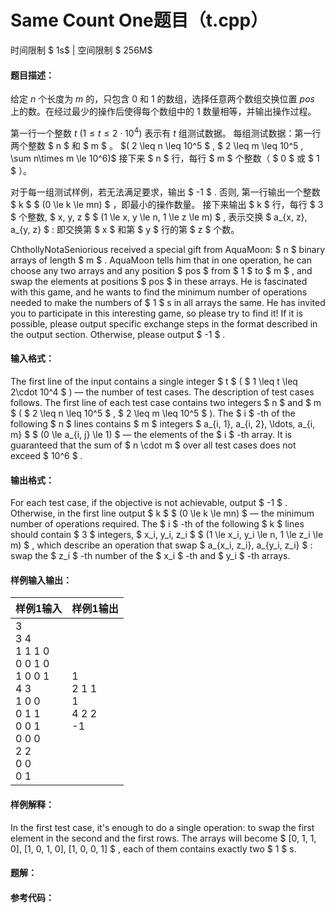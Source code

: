 
# Same Count One题目（t.cpp）
时间限制 $ 1s$   |   空间限制 $ 256M$

#### 题目描述：

给定 $n$ 个长度为 $m$ 的，只包含 $0$ 和 $1$ 的数组，选择任意两个数组交换位置 $pos$ 上的数。在经过最少的操作后使得每个数组中的 $1$ 数量相等，并输出操作过程。



第一行一个整数 $t$ $( 1 \leq t \leq 2\cdot 10^4 )$ 表示有 $t$ 组测试数据。
每组测试数据：第一行两个整数 $ n $ 和 $ m $ 。 $( 2 \leq n \leq 10^5 $ , $ 2 \leq m \leq 10^5 , \sum n\times m \le 10^6)$
接下来 $ n $ 行，每行 $ m $ 个整数（ $ 0 $ 或 $ 1 $ ）。



对于每一组测试样例，若无法满足要求，输出 $ -1 $ .
否则, 第一行输出一个整数 $ k $ $ (0 \le k \le mn) $ ，即最小的操作数量。
接下来输出 $ k $ 行，每行 $ 3 $ 个整数, $ x, y, z $ $ (1 \le x, y \le n, 1 \le z \le m) $ , 表示交换 $ a_{x, z}, a_{y, z} $ : 即交换第 $ x $ 和第 $ y $ 行的第 $ z $ 个数。

ChthollyNotaSeniorious received a special gift from AquaMoon: $ n $ binary arrays of length $ m $ . AquaMoon tells him that in one operation, he can choose any two arrays and any position $ pos $ from $ 1 $ to $ m $ , and swap the elements at positions $ pos $ in these arrays.
He is fascinated with this game, and he wants to find the minimum number of operations needed to make the numbers of $ 1 $ s in all arrays the same. He has invited you to participate in this interesting game, so please try to find it!
If it is possible, please output specific exchange steps in the format described in the output section. Otherwise, please output $ -1 $ .

#### 输入格式：

The first line of the input contains a single integer $ t $ ( $ 1 \leq t \leq 2\cdot 10^4 $ ) — the number of test cases. The description of test cases follows.
The first line of each test case contains two integers $ n $ and $ m $ ( $ 2 \leq n \leq 10^5 $ , $ 2 \leq m \leq 10^5 $ ).
The $ i $ -th of the following $ n $ lines contains $ m $ integers $ a_{i, 1}, a_{i, 2}, \ldots, a_{i, m} $ $ (0 \le a_{i, j} \le 1) $ — the elements of the $ i $ -th array.
It is guaranteed that the sum of $ n \cdot m $ over all test cases does not exceed $ 10^6 $ .

#### 输出格式：

For each test case, if the objective is not achievable, output $ -1 $ .
Otherwise, in the first line output $ k $ $ (0 \le k \le mn) $ — the minimum number of operations required.
The $ i $ -th of the following $ k $ lines should contain $ 3 $ integers, $ x_i, y_i, z_i $ $ (1 \le x_i, y_i \le n, 1 \le z_i \le m) $ , which describe an operation that swap $ a_{x_i, z_i}, a_{y_i, z_i} $ : swap the $ z_i $ -th number of the $ x_i $ -th and $ y_i $ -th arrays.

#### 样例输入输出：

| 样例1输入                                                    | 样例1输出                          |
| ------------------------------------------------------------ | ---------------------------------- |
| 3<br/>3 4<br/>1 1 1 0<br/>0 0 1 0<br/>1 0 0 1<br/>4 3<br/>1 0 0<br/>0 1 1<br/>0 0 1<br/>0 0 0<br/>2 2<br/>0 0<br/>0 1 | 1<br/>2 1 1<br/>1<br/>4 2 2<br/>-1 |

#### 样例解释：

In the first test case, it's enough to do a single operation: to swap the first element in the second and the first rows. The arrays will become $ [0, 1, 1, 0], [1, 0, 1, 0], [1, 0, 0, 1] $ , each of them contains exactly two $ 1 $ s.

<div STYLE="page-break-after: always;"/>

#### 题解：



#### 参考代码：

```c++

```

